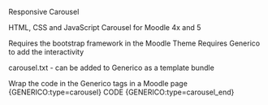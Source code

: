 Responsive Carousel

HTML, CSS and JavaScript Carousel for Moodle 4x and 5

Requires the bootstrap framework in the Moodle Theme
Requires Generico to add the interactivity

carousel.txt - can be added to Generico as a template bundle

Wrap the code in the Generico tags in a Moodle page
{GENERICO:type=carousel}
CODE
{GENERICO:type=carousel_end}
